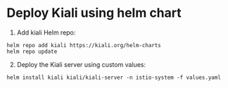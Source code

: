 <h1>Deploy Kiali using helm chart</h1>

1. Add kiali Helm repo:
```
helm repo add kiali https://kiali.org/helm-charts
helm repo update
```
2. Deploy the Kiali server using custom values:

```
helm install kiali kiali/kiali-server -n istio-system -f values.yaml
```
